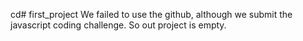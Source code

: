 cd# first_project
We failed to use the github, although we submit the javascript coding challenge.
So out project is empty.
